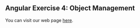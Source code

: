 ## Angular Exercise 4: Object Management
You can visit our web page [here](https://pup-bsit.github.io/exercise-4-devdynasty/).
